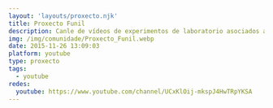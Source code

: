 ```yaml
---
layout: 'layouts/proxecto.njk'
title: Proxecto Funil
description: Canle de vídeos de experimentos de laboratorio asociados ao proxecto funil. Máis información en www.funil.gal
img: /img/comunidade/Proxecto_Funil.webp
date: 2015-11-26 13:09:03
platform: youtube
type: proxecto
tags:
  - youtube
redes:
  youtube: https://www.youtube.com/channel/UCxKlOij-mkspJ4HwTRpYKSA
---
```

